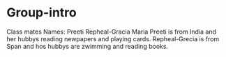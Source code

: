# Group-intro
Class mates
Names:
Preeti
Repheal-Gracia
Maria
Preeti is from India and her hubbys reading newpapers and playing cards.
Repheal-Grecia is from Span and hos hubbys are zwimming and reading books.

